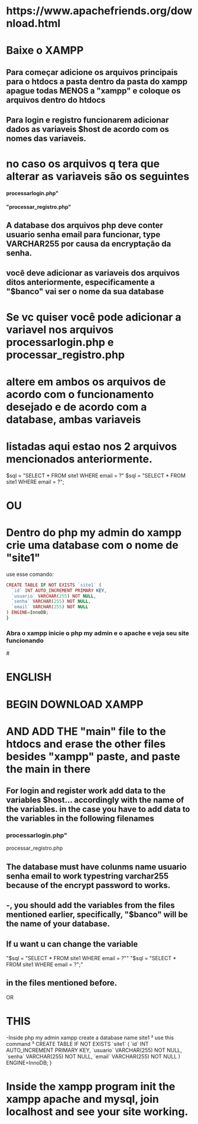 


#

<h1>https://www.apachefriends.org/download.html</h1>

<h1>Baixe o XAMPP</h1>

<h2>Para começar adicione os arquivos principais para o htdocs a pasta dentro da pasta do xampp apague todas MENOS a "xampp" e coloque os arquivos dentro do htdocs </h2>

<h2> Para login e registro funcionarem adicionar dados as variaveis $host de acordo com os nomes das variaveis.</h2>
  
<h1>no caso os arquivos q tera que alterar as variaveis são os seguintes</h1> 
  
  <h4>processarlogin.php"</h4>
 <h4>"processar_registro.php"</h4>

<h2>A database dos arquivos php deve conter usuario senha email para funcionar, type VARCHAR255 por causa da encryptação da senha.</h2>
<h2>você deve adicionar as variaveis dos arquivos ditos anteriormente, especificamente a "$banco" vai ser o nome da sua database</h2>

<h1>Se vc quiser você pode adicionar a variavel nos arquivos processarlogin.php e processar_registro.php  </h1>
<h1> altere em ambos os arquivos de acordo com o funcionamento desejado e de acordo com a database, ambas variaveis</h1>
<h1>listadas aqui estao nos 2 arquivos mencionados anteriormente.</h1>

$sql = "SELECT * FROM site1 WHERE email = ?"
$sql = "SELECT * FROM site1 WHERE email = ?";

<h1>OU</h1>

<h1> Dentro do php my admin do xampp crie uma database com o nome de "site1"</h1>
      use esse comando:

```php
CREATE TABLE IF NOT EXISTS `site1` (
  `id` INT AUTO_INCREMENT PRIMARY KEY,
  `usuario` VARCHAR(255) NOT NULL,
  `senha` VARCHAR(255) NOT NULL,
  `email` VARCHAR(255) NOT NULL
) ENGINE=InnoDB;
}
```
<h3> Abra o xampp inicie o php my admin e o apache e veja seu site funcionando </h3>
#




<h1>      ENGLISH </h1>



<h1>BEGIN DOWNLOAD XAMPP</h1>

<h1>AND ADD THE "main" file to the htdocs and erase the other files besides "xampp" paste, and paste the main in there</h1>

<h2>For login and register work add data to the variables $host... accordingly with the name of the variables.
in the case you have to add data to the variables in the following filenames
<h3>processarlogin.php"</h3
<h3>processar_registro.php</h3>

<h2> The database must have colunms name usuario senha email to work typestring varchar255 because of the encrypt password to works.</h2>
<h2>-, you should add the variables from the files mentioned earlier, specifically, "$banco" will be the name of your database.</h2>
<h2> If u want u can change the variable</h2>
"$sql = "SELECT * FROM site1 WHERE email = ?""
"$sql = "SELECT * FROM site1 WHERE email = ?";"
<h2> in the files mentioned before.</h2

   <h1>OR</h1>

<h1>THIS</h1>
 -Inside php my admin xampp create a database name site1
       ² use this command
       ³ CREATE TABLE IF NOT EXISTS `site1` (
  `id` INT AUTO_INCREMENT PRIMARY KEY,
  `usuario` VARCHAR(255) NOT NULL,
  `senha` VARCHAR(255) NOT NULL,
  `email` VARCHAR(255) NOT NULL
) ENGINE=InnoDB;
}


<h1> Inside the xampp program init the xampp apache and mysql, join localhost and see your site working.</h1>








